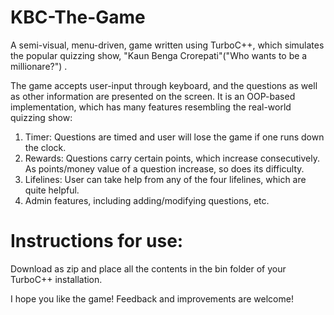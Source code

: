 # KBC-The-Game
A semi-visual, menu-driven, game written using TurboC++, which simulates the popular quizzing show, "Kaun Benga Crorepati"("Who wants to be a millionare?") . 

The game accepts user-input through keyboard, and the questions as well as other information are presented on the screen. It is an OOP-based implementation, which has many features resembling the real-world quizzing show:

1. Timer: Questions are timed and user will lose the game if one runs down the clock.
2. Rewards: Questions carry certain points, which increase consecutively. As points/money value of a question increase, so does its difficulty.
3. Lifelines: User can take help from any of the four lifelines, which are quite helpful.
4. Admin features, including adding/modifying questions, etc.

# Instructions for use:
Download as zip and place all the contents in the bin folder of your TurboC++ installation. 

I hope you like the game! Feedback and improvements are welcome!
